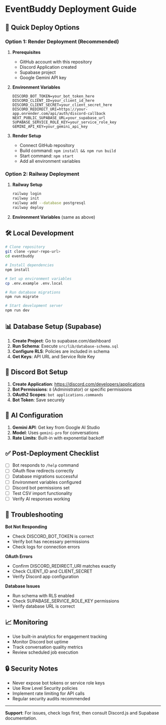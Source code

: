 # EventBuddy Deployment Guide

## 🚀 Quick Deploy Options

### Option 1: Render Deployment (Recommended)

1. **Prerequisites**
   - GitHub account with this repository
   - Discord Application created
   - Supabase project
   - Google Gemini API key

2. **Environment Variables**
   ```env
   DISCORD_BOT_TOKEN=your_bot_token_here
   DISCORD_CLIENT_ID=your_client_id_here
   DISCORD_CLIENT_SECRET=your_client_secret_here
   DISCORD_REDIRECT_URI=https://your-app.onrender.com/api/auth/discord-callback
   NEXT_PUBLIC_SUPABASE_URL=your_supabase_url
   SUPABASE_SERVICE_ROLE_KEY=your_service_role_key
   GEMINI_API_KEY=your_gemini_api_key
   ```

3. **Render Setup**
   - Connect GitHub repository
   - Build command: `npm install && npm run build`
   - Start command: `npm start`
   - Add all environment variables

### Option 2: Railway Deployment

1. **Railway Setup**
   ```bash
   railway login
   railway init
   railway add --database postgresql
   railway deploy
   ```

2. **Environment Variables** (same as above)

## 🛠 Local Development

```bash
# Clone repository
git clone <your-repo-url>
cd eventbuddy

# Install dependencies
npm install

# Set up environment variables
cp .env.example .env.local

# Run database migrations
npm run migrate

# Start development server
npm run dev
```

## 📊 Database Setup (Supabase)

1. **Create Project**: Go to supabase.com/dashboard
2. **Run Schema**: Execute `src/lib/database-schema.sql`
3. **Configure RLS**: Policies are included in schema
4. **Get Keys**: API URL and Service Role Key

## 🤖 Discord Bot Setup

1. **Create Application**: https://discord.com/developers/applications
2. **Bot Permissions**: `8` (Administrator) or specific permissions
3. **OAuth2 Scopes**: `bot applications.commands`
4. **Bot Token**: Save securely

## 🧠 AI Configuration

1. **Gemini API**: Get key from Google AI Studio
2. **Model**: Uses `gemini-pro` for conversations
3. **Rate Limits**: Built-in with exponential backoff

## ✅ Post-Deployment Checklist

- [ ] Bot responds to `/help` command
- [ ] OAuth flow redirects correctly
- [ ] Database migrations successful
- [ ] Environment variables configured
- [ ] Discord bot permissions set
- [ ] Test CSV import functionality
- [ ] Verify AI responses working

## 🔧 Troubleshooting

**Bot Not Responding**
- Check DISCORD_BOT_TOKEN is correct
- Verify bot has necessary permissions
- Check logs for connection errors

**OAuth Errors**
- Confirm DISCORD_REDIRECT_URI matches exactly
- Check CLIENT_ID and CLIENT_SECRET
- Verify Discord app configuration

**Database Issues**
- Run schema with RLS enabled
- Check SUPABASE_SERVICE_ROLE_KEY permissions
- Verify database URL is correct

## 📈 Monitoring

- Use built-in analytics for engagement tracking
- Monitor Discord bot uptime
- Track conversation quality metrics
- Review scheduled job execution

## 🔒 Security Notes

- Never expose bot tokens or service role keys
- Use Row Level Security policies
- Implement rate limiting for API calls
- Regular security audits recommended

---

**Support**: For issues, check logs first, then consult Discord.js and Supabase documentation.